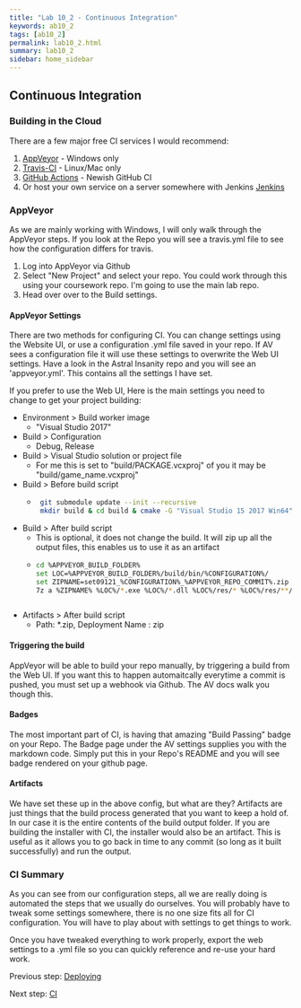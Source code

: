 ```yaml
---
title: "Lab 10_2 - Continuous Integration"
keywords: ab10_2
tags: [ab10_2]
permalink: lab10_2.html
summary: lab10_2
sidebar: home_sidebar
---
```

## Continuous Integration

### Building in the Cloud

There are a few major free CI services I would recommend:
1. [AppVeyor](https://www.appveyor.com/) - Windows only
2. [Travis-CI](https://travis-ci.org) - Linux/Mac only
3. [GitHub Actions](https://github.com/features/actions) - Newish GitHub CI
3. Or host your own service on a server somewhere with Jenkins [Jenkins](https://jenkins.io)


### AppVeyor

As we are mainly working with Windows, I will only walk through the AppVeyor steps. If you look at the Repo you will see a travis.yml file to see how the configuration differs for travis.

1. Log into AppVeyor via Github 
2. Select "New Project" and select your repo. You could work through this using your coursework repo. I'm going to use the main lab repo.
3. Head over over to the Build settings.

#### AppVeyor Settings

There are two methods for configuring CI. You can change settings using the Website UI, or use a configuration .yml file saved in your repo. If AV sees a configuration file it will use these settings to overwrite the Web UI settings. Have a look in the Astral Insanity repo and you will see an 'appveyor.yml'. This contains all the settings I have set.

If you prefer to use the Web UI, Here is the main settings you need to change to get your project building:

- Environment > Build worker image
  - "Visual Studio 2017"
- Build > Configuration
  - Debug, Release
- Build > Visual Studio solution or project file
  - For me this is set to "build/PACKAGE.vcxproj" of you it may be "build/game_name.vcxproj"
- Build > Before build script
  - ```bash
     git submodule update --init --recursive
     mkdir build & cd build & cmake -G "Visual Studio 15 2017 Win64" ../
     ```
- Build > After build script
  - This is optional, it does not change the build. It will zip up all the output files, this enables us to use it as an artifact
  - ```bash
    cd %APPVEYOR_BUILD_FOLDER% 
    set LOC=%APPVEYOR_BUILD_FOLDER%/build/bin/%CONFIGURATION%/
    set ZIPNAME=set09121_%CONFIGURATION%_%APPVEYOR_REPO_COMMIT%.zip
    7z a %ZIPNAME% %LOC%/*.exe %LOC%/*.dll %LOC%/res/* %LOC%/res/**/*
  ```
- Artifacts > After build script
  - Path: \*.zip, Deployment Name : zip

#### Triggering the build

AppVeyor will be able to build your repo manually, by triggering a build from the Web UI. If you want this to happen automaitcally everytime a commit is pushed, you must set up a webhook via Github. The AV docs walk you though this.

#### Badges

The most important part of CI, is having that amazing "Build Passing" badge on your Repo. The Badge page under the AV settings supplies you with the markdown code. Simply put this in your Repo's README and you will see badge rendered on your github page.

#### Artifacts

We have set these up in the above config, but what are they? Artifacts are just things that the build process generated that you want to keep a hold of. In our case it is the entire contents of the build output folder. If you are building the installer with CI, the installer would also be an artifact. This is useful as it allows you to go back in time to any commit (so long as it built successfully) and run the output.

### CI Summary

As you can see from our configuration steps, all we are really doing is automated the steps that we usually do ourselves. You will probably have to tweak some settings somewhere, there is no one size fits all for CI configuration. You will have to play about with settings to get things to work.

Once you have tweaked everything to work properly, export the web settings to a .yml file so you can quickly reference and re-use your hard work.

Previous step: [Deploying](lab10_1)

Next step: [CI](lab11)